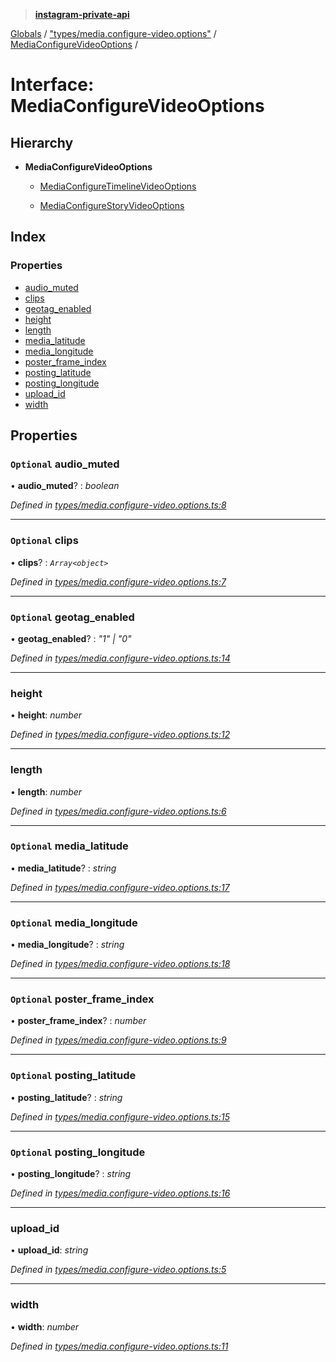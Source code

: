 > **[instagram-private-api](../README.md)**

[Globals](../README.md) / ["types/media.configure-video.options"](../modules/_types_media_configure_video_options_.md) / [MediaConfigureVideoOptions](_types_media_configure_video_options_.mediaconfigurevideooptions.md) /

# Interface: MediaConfigureVideoOptions

## Hierarchy

* **MediaConfigureVideoOptions**

  * [MediaConfigureTimelineVideoOptions](_types_media_configure_video_options_.mediaconfiguretimelinevideooptions.md)

  * [MediaConfigureStoryVideoOptions](_types_media_configure_story_options_.mediaconfigurestoryvideooptions.md)

## Index

### Properties

* [audio_muted](_types_media_configure_video_options_.mediaconfigurevideooptions.md#optional-audio_muted)
* [clips](_types_media_configure_video_options_.mediaconfigurevideooptions.md#optional-clips)
* [geotag_enabled](_types_media_configure_video_options_.mediaconfigurevideooptions.md#optional-geotag_enabled)
* [height](_types_media_configure_video_options_.mediaconfigurevideooptions.md#height)
* [length](_types_media_configure_video_options_.mediaconfigurevideooptions.md#length)
* [media_latitude](_types_media_configure_video_options_.mediaconfigurevideooptions.md#optional-media_latitude)
* [media_longitude](_types_media_configure_video_options_.mediaconfigurevideooptions.md#optional-media_longitude)
* [poster_frame_index](_types_media_configure_video_options_.mediaconfigurevideooptions.md#optional-poster_frame_index)
* [posting_latitude](_types_media_configure_video_options_.mediaconfigurevideooptions.md#optional-posting_latitude)
* [posting_longitude](_types_media_configure_video_options_.mediaconfigurevideooptions.md#optional-posting_longitude)
* [upload_id](_types_media_configure_video_options_.mediaconfigurevideooptions.md#upload_id)
* [width](_types_media_configure_video_options_.mediaconfigurevideooptions.md#width)

## Properties

### `Optional` audio_muted

• **audio_muted**? : *boolean*

*Defined in [types/media.configure-video.options.ts:8](https://github.com/dilame/instagram-private-api/blob/173bc62/src/types/media.configure-video.options.ts#L8)*

___

### `Optional` clips

• **clips**? : *`Array<object>`*

*Defined in [types/media.configure-video.options.ts:7](https://github.com/dilame/instagram-private-api/blob/173bc62/src/types/media.configure-video.options.ts#L7)*

___

### `Optional` geotag_enabled

• **geotag_enabled**? : *"1" | "0"*

*Defined in [types/media.configure-video.options.ts:14](https://github.com/dilame/instagram-private-api/blob/173bc62/src/types/media.configure-video.options.ts#L14)*

___

###  height

• **height**: *number*

*Defined in [types/media.configure-video.options.ts:12](https://github.com/dilame/instagram-private-api/blob/173bc62/src/types/media.configure-video.options.ts#L12)*

___

###  length

• **length**: *number*

*Defined in [types/media.configure-video.options.ts:6](https://github.com/dilame/instagram-private-api/blob/173bc62/src/types/media.configure-video.options.ts#L6)*

___

### `Optional` media_latitude

• **media_latitude**? : *string*

*Defined in [types/media.configure-video.options.ts:17](https://github.com/dilame/instagram-private-api/blob/173bc62/src/types/media.configure-video.options.ts#L17)*

___

### `Optional` media_longitude

• **media_longitude**? : *string*

*Defined in [types/media.configure-video.options.ts:18](https://github.com/dilame/instagram-private-api/blob/173bc62/src/types/media.configure-video.options.ts#L18)*

___

### `Optional` poster_frame_index

• **poster_frame_index**? : *number*

*Defined in [types/media.configure-video.options.ts:9](https://github.com/dilame/instagram-private-api/blob/173bc62/src/types/media.configure-video.options.ts#L9)*

___

### `Optional` posting_latitude

• **posting_latitude**? : *string*

*Defined in [types/media.configure-video.options.ts:15](https://github.com/dilame/instagram-private-api/blob/173bc62/src/types/media.configure-video.options.ts#L15)*

___

### `Optional` posting_longitude

• **posting_longitude**? : *string*

*Defined in [types/media.configure-video.options.ts:16](https://github.com/dilame/instagram-private-api/blob/173bc62/src/types/media.configure-video.options.ts#L16)*

___

###  upload_id

• **upload_id**: *string*

*Defined in [types/media.configure-video.options.ts:5](https://github.com/dilame/instagram-private-api/blob/173bc62/src/types/media.configure-video.options.ts#L5)*

___

###  width

• **width**: *number*

*Defined in [types/media.configure-video.options.ts:11](https://github.com/dilame/instagram-private-api/blob/173bc62/src/types/media.configure-video.options.ts#L11)*